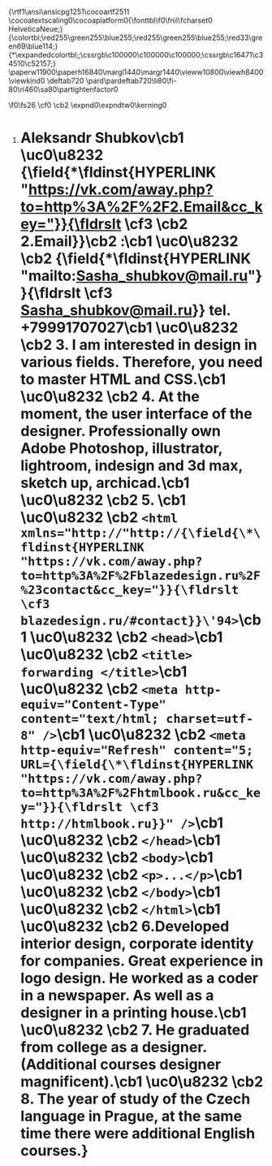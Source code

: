 {\rtf1\ansi\ansicpg1251\cocoartf2511
\cocoatextscaling0\cocoaplatform0{\fonttbl\f0\fnil\fcharset0 HelveticaNeue;}
{\colortbl;\red255\green255\blue255;\red255\green255\blue255;\red33\green69\blue114;}
{\*\expandedcolortbl;;\cssrgb\c100000\c100000\c100000;\cssrgb\c16471\c34510\c52157;}
\paperw11900\paperh16840\margl1440\margr1440\vieww10800\viewh8400\viewkind0
\deftab720
\pard\pardeftab720\li80\fi-80\ri460\sa80\partightenfactor0

\f0\fs26 \cf0 \cb2 \expnd0\expndtw0\kerning0
1. # Aleksandr Shubkov\cb1 \uc0\u8232 {\field{\*\fldinst{HYPERLINK "https://vk.com/away.php?to=http%3A%2F%2F2.Email&cc_key="}}{\fldrslt \cf3 \cb2 2.Email}}\cb2 :\cb1 \uc0\u8232 \cb2 **{\field{\*\fldinst{HYPERLINK "mailto:Sasha_shubkov@mail.ru"}}{\fldrslt \cf3 Sasha_shubkov@mail.ru}}** **tel. +79991707027**\cb1 \uc0\u8232 \cb2 3. I am interested in design in various fields. Therefore, you need to master HTML and CSS.\cb1 \uc0\u8232 \cb2 4. At the moment, the user interface of the designer. Professionally own Adobe Photoshop, illustrator, lightroom, indesign and 3d max, sketch up, archicad.\cb1 \uc0\u8232 \cb2 5. <!DOCTYPE html PUBLIC "-//W3C//DTD XHTML 1.0 Strict//EN" "http://{\field{\*\fldinst{HYPERLINK "https://vk.com/away.php?to=http%3A%2F%2Fblazedesign.ru&cc_key="}}{\fldrslt \cf3 blazedesign.ru}}">\cb1 \uc0\u8232 \cb2 `<html xmlns="http://"http://{\field{\*\fldinst{HYPERLINK "https://vk.com/away.php?to=http%3A%2F%2Fblazedesign.ru%2F%23contact&cc_key="}}{\fldrslt \cf3 blazedesign.ru/#contact}}\'94>`\cb1 \uc0\u8232 \cb2 `<head>`\cb1 \uc0\u8232 \cb2 `<title> forwarding </title>`\cb1 \uc0\u8232 \cb2 `<meta http-equiv="Content-Type" content="text/html; charset=utf-8" />`\cb1 \uc0\u8232 \cb2 `<meta http-equiv="Refresh" content="5; URL={\field{\*\fldinst{HYPERLINK "https://vk.com/away.php?to=http%3A%2F%2Fhtmlbook.ru&cc_key="}}{\fldrslt \cf3 http://htmlbook.ru}}" />`\cb1 \uc0\u8232 \cb2 `</head>`\cb1 \uc0\u8232 \cb2 `<body>`\cb1 \uc0\u8232 \cb2 `<p>...</p>`\cb1 \uc0\u8232 \cb2 `</body>`\cb1 \uc0\u8232 \cb2 `</html>`\cb1 \uc0\u8232 \cb2 6.Developed interior design, corporate identity for companies. Great experience in logo design. He worked as a coder in a newspaper. As well as a designer in a printing house.\cb1 \uc0\u8232 \cb2 7. He graduated from college as a designer. **(Additional courses designer magnificent)**.\cb1 \uc0\u8232 \cb2 8. The year of study of the Czech language in Prague, at the same time there were additional English courses.}